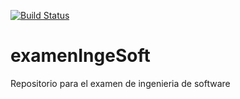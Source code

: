 [![Build Status](https://travis-ci.org/Oscarsgc/examenIngeSoft.png)](https://travis-ci.org/Oscarsgc/examenIngeSoft)


examenIngeSoft
==============

Repositorio para el examen de ingenieria de software
